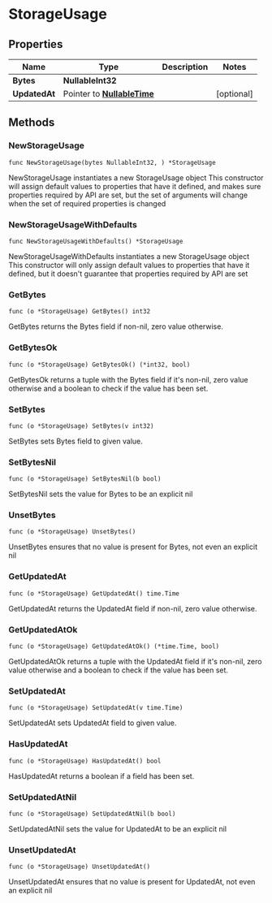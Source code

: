 # StorageUsage

## Properties

|Name | Type | Description | Notes|
|------------ | ------------- | ------------- | -------------|
|**Bytes** | **NullableInt32** |  | |
|**UpdatedAt** | Pointer to [**NullableTime**](time.Time.md) |  | [optional] |

## Methods

### NewStorageUsage

`func NewStorageUsage(bytes NullableInt32, ) *StorageUsage`

NewStorageUsage instantiates a new StorageUsage object
This constructor will assign default values to properties that have it defined,
and makes sure properties required by API are set, but the set of arguments
will change when the set of required properties is changed

### NewStorageUsageWithDefaults

`func NewStorageUsageWithDefaults() *StorageUsage`

NewStorageUsageWithDefaults instantiates a new StorageUsage object
This constructor will only assign default values to properties that have it defined,
but it doesn't guarantee that properties required by API are set

### GetBytes

`func (o *StorageUsage) GetBytes() int32`

GetBytes returns the Bytes field if non-nil, zero value otherwise.

### GetBytesOk

`func (o *StorageUsage) GetBytesOk() (*int32, bool)`

GetBytesOk returns a tuple with the Bytes field if it's non-nil, zero value otherwise
and a boolean to check if the value has been set.

### SetBytes

`func (o *StorageUsage) SetBytes(v int32)`

SetBytes sets Bytes field to given value.


### SetBytesNil

`func (o *StorageUsage) SetBytesNil(b bool)`

 SetBytesNil sets the value for Bytes to be an explicit nil

### UnsetBytes
`func (o *StorageUsage) UnsetBytes()`

UnsetBytes ensures that no value is present for Bytes, not even an explicit nil
### GetUpdatedAt

`func (o *StorageUsage) GetUpdatedAt() time.Time`

GetUpdatedAt returns the UpdatedAt field if non-nil, zero value otherwise.

### GetUpdatedAtOk

`func (o *StorageUsage) GetUpdatedAtOk() (*time.Time, bool)`

GetUpdatedAtOk returns a tuple with the UpdatedAt field if it's non-nil, zero value otherwise
and a boolean to check if the value has been set.

### SetUpdatedAt

`func (o *StorageUsage) SetUpdatedAt(v time.Time)`

SetUpdatedAt sets UpdatedAt field to given value.

### HasUpdatedAt

`func (o *StorageUsage) HasUpdatedAt() bool`

HasUpdatedAt returns a boolean if a field has been set.

### SetUpdatedAtNil

`func (o *StorageUsage) SetUpdatedAtNil(b bool)`

 SetUpdatedAtNil sets the value for UpdatedAt to be an explicit nil

### UnsetUpdatedAt
`func (o *StorageUsage) UnsetUpdatedAt()`

UnsetUpdatedAt ensures that no value is present for UpdatedAt, not even an explicit nil

